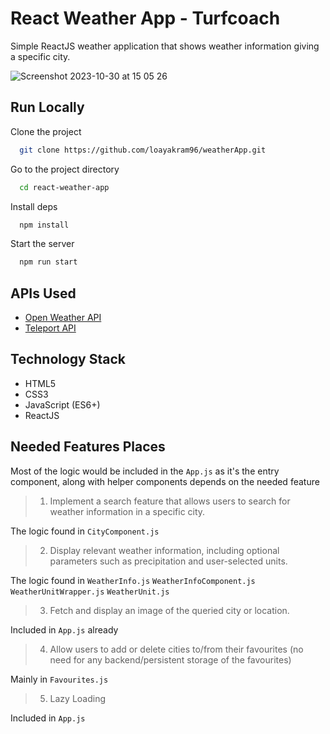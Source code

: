 # React Weather App - Turfcoach

Simple ReactJS weather application that shows weather information giving a specific city.

![Screenshot 2023-10-30 at 15 05 26](https://github.com/loayakram96/weatherApp/assets/28843246/148ef4b4-d07a-4854-8ce0-4f3dac8e2110)

## Run Locally

Clone the project

```bash
  git clone https://github.com/loayakram96/weatherApp.git
```

Go to the project directory

```bash
  cd react-weather-app
```

Install deps

```bash
  npm install
```

Start the server

```bash
  npm run start
```

## APIs Used

- [Open Weather API](https://openweathermap.org/api)
- [Teleport API](https://developers.teleport.org/)

## Technology Stack

- HTML5
- CSS3
- JavaScript (ES6+)
- ReactJS

## Needed Features Places

Most of the logic would be included in the ```App.js``` as it's the entry component, along with helper components depends on the needed feature
> 1. Implement a search feature that allows users to search for weather information in a
specific city.

The logic found in ```CityComponent.js```

> 2. Display relevant weather information, including optional parameters such as precipitation
and user-selected units.

The logic found in ```WeatherInfo.js``` ```WeatherInfoComponent.js``` ```WeatherUnitWrapper.js``` ```WeatherUnit.js``` 

> 3. Fetch and display an image of the queried city or location.

Included in ```App.js``` already

> 4. Allow users to add or delete cities to/from their favourites (no need for any
backend/persistent storage of the favourites)

Mainly in ```Favourites.js```

> 5. Lazy Loading

Included in ```App.js```